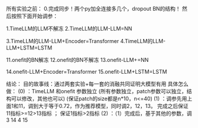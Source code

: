 所有实验之前：
0.完成同步！两个py加全连接多几个，dropout BN的结构！
然后按照下面开始调参：

1.TimeLLM的LLM不解冻
2.TimeLLM的LLM-LLM=NN

3.TimeLLM的LLM-LLM+Encoder=Transformer
4.TimeLLM的LLM-LLM+LSTM=LSTM

11.onefit的BN解冻
12.onefit的BN不解冻
13.onefit-LLM+=NN

14.onefit-LLM+Encoder=Transformer
15.onefit-LLM+LSTM=LSTM


结论：
目的故事线：通过两套实验+每一套的消融共同证明大模型有用
具体怎么做：
(0) ：TimeLLM 和onefit 参数独立
(所有参数独立，patch参数可以独立，结构可以修改，其他也可以)
(保证patch的size都是n*10，n<=40)
(1) ：调参先用上面1和11，调到大于等于0.72，作为推荐模型，同时调2，12，13。
      完成之后保证11指标>=12>13指标 ； 保证1指标>2指标 
(2) ：（1）完成后，基于其他的参数，调3 14 4 15
